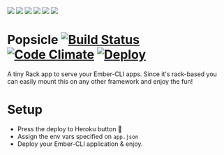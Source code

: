  ![](http://icons.iconarchive.com/icons/mad-science/food-on-a-stick/16/popsicle-icon.png)  ![](http://icons.iconarchive.com/icons/mad-science/food-on-a-stick/16/popsicle-icon.png)  ![](http://icons.iconarchive.com/icons/mad-science/food-on-a-stick/16/popsicle-icon.png)  ![](http://icons.iconarchive.com/icons/mad-science/food-on-a-stick/16/popsicle-icon.png)  ![](http://icons.iconarchive.com/icons/mad-science/food-on-a-stick/16/popsicle-icon.png)  ![](http://icons.iconarchive.com/icons/mad-science/food-on-a-stick/16/popsicle-icon.png)

# Popsicle [![Build Status](https://travis-ci.org/mariogintili/popsicle.svg?branch=master)](https://travis-ci.org/mariogintili/popsicle) [![Code Climate](https://codeclimate.com/github/mariogintili/popsicle/badges/gpa.svg)](https://codeclimate.com/github/mariogintili/popsicle) [![Deploy](https://www.herokucdn.com/deploy/button.svg)](https://heroku.com/deploy)

A tiny Rack app to serve your Ember-CLI apps. Since it's rack-based you can easily mount this on any other framework and enjoy the fun!

# Setup

- Press the deploy to Heroku button :rocket:
- Assign the env vars specified on `app.json`
- Deploy your Ember-CLI application & enjoy.
